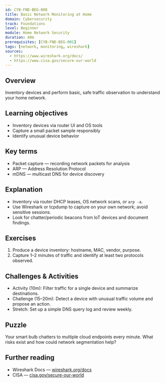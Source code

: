```yaml
---
id: CYB-FND-BEG-008
title: Basic Network Monitoring at Home
domain: Cybersecurity
track: Foundations
level: Beginner
module: Home Network Security
duration: 40m
prerequisites: [CYB-FND-BEG-001]
tags: [network, monitoring, wireshark]
sources:
  - https://www.wireshark.org/docs/
  - https://www.cisa.gov/secure-our-world
---
```


## Overview

Inventory devices and perform basic, safe traffic observation to understand your home network.

## Learning objectives

- Inventory devices via router UI and OS tools
- Capture a small packet sample responsibly
- Identify unusual device behavior

## Key terms

- Packet capture — recording network packets for analysis
- ARP — Address Resolution Protocol
- mDNS — multicast DNS for device discovery

## Explanation

- Inventory via router DHCP leases, OS network scans, or `arp -a`.
- Use Wireshark or tcpdump to capture on your own network; avoid sensitive sessions.
- Look for chatter/periodic beacons from IoT devices and document findings.

## Exercises

1. Produce a device inventory: hostname, MAC, vendor, purpose.
2. Capture 1–2 minutes of traffic and identify at least two protocols observed.

## Challenges & Activities

- Activity (10m): Filter traffic for a single device and summarize destinations.
- Challenge (15–20m): Detect a device with unusual traffic volume and propose an action.
- Stretch: Set up a simple DNS query log and review weekly.

## Puzzle

Your smart bulb chatters to multiple cloud endpoints every minute. What risks exist and how could network segmentation help?

## Further reading

- Wireshark Docs — [wireshark.org/docs](https://www.wireshark.org/docs/)
- CISA — [cisa.gov/secure-our-world](https://www.cisa.gov/secure-our-world)
